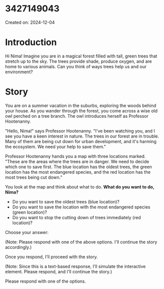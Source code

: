 # 3427149043

Created on: 2024-12-04

**Introduction**
===============

Hi Nima! Imagine you are in a magical forest filled with tall, green trees that stretch up to the sky. The trees provide shade, produce oxygen, and are home to various animals. Can you think of ways trees help us and our environment?

**Story**
=========

You are on a summer vacation in the suburbs, exploring the woods behind your house. As you wander through the forest, you come across a wise old owl perched on a tree branch. The owl introduces herself as Professor Hootenanny.

"Hello, Nima!" says Professor Hootenanny. "I've been watching you, and I see you have a keen interest in nature. The trees in our forest are in trouble. Many of them are being cut down for urban development, and it's harming the ecosystem. We need your help to save them."

Professor Hootenanny hands you a map with three locations marked. "These are the areas where the trees are in danger. We need to decide which one to save first. The blue location has the oldest trees, the green location has the most endangered species, and the red location has the most trees being cut down."

You look at the map and think about what to do. **What do you want to do, Nima?**

* Do you want to save the oldest trees (blue location)?
* Do you want to save the location with the most endangered species (green location)?
* Do you want to stop the cutting down of trees immediately (red location)?

Choose your answer:

(Note: Please respond with one of the above options. I'll continue the story accordingly.)

Once you respond, I'll proceed with the story.

(Note: Since this is a text-based response, I'll simulate the interactive element. Please respond, and I'll continue the story.)

Please respond with one of the options.